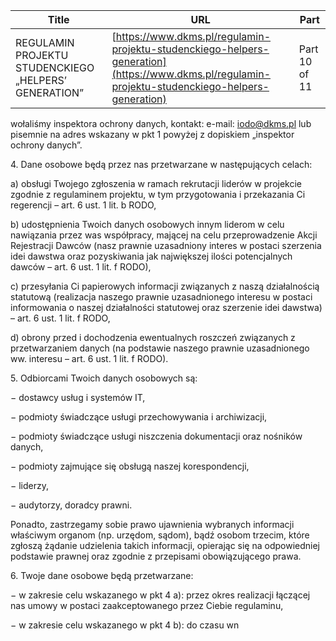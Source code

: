 | **Title**       | **URL**           | **Part**              |
|-----------------|-------------------|-----------------------|
| REGULAMIN PROJEKTU STUDENCKIEGO „HELPERS’ GENERATION”         | [https://www.dkms.pl/regulamin-projektu-studenckiego-helpers-generation](https://www.dkms.pl/regulamin-projektu-studenckiego-helpers-generation)    | Part 10 of 11          |

wołaliśmy inspektora ochrony danych, kontakt: e\-mail: [iodo@dkms.pl](mailto:iodo@dkms.pl) lub pisemnie na adres wskazany w pkt 1 powyżej z dopiskiem „inspektor ochrony danych”.


4\. Dane osobowe będą przez nas przetwarzane w następujących celach:


a) obsługi Twojego zgłoszenia w ramach rekrutacji liderów w projekcie zgodnie z regulaminem projektu, w tym przygotowania i przekazania Ci regerencji – art. 6 ust. 1 lit. b RODO,


b) udostępnienia Twoich danych osobowych innym liderom w celu nawiązania przez was współpracy, mającej na celu przeprowadzenie Akcji Rejestracji Dawców (nasz prawnie uzasadniony interes w postaci szerzenia idei dawstwa oraz pozyskiwania jak największej ilości potencjalnych dawców – art. 6 ust. 1 lit. f RODO),


c) przesyłania Ci papierowych informacji związanych z naszą działalnością statutową (realizacja naszego prawnie uzasadnionego interesu w postaci informowania o naszej działalności statutowej oraz szerzenie idei dawstwa) – art. 6 ust. 1 lit. f RODO,


d) obrony przed i dochodzenia ewentualnych roszczeń związanych z przetwarzaniem danych (na podstawie naszego prawnie uzasadnionego ww. interesu – art. 6 ust. 1 lit. f RODO).


5\. Odbiorcami Twoich danych osobowych są:


− dostawcy usług i systemów IT,


− podmioty świadczące usługi przechowywania i archiwizacji,


− podmioty świadczące usługi niszczenia dokumentacji oraz nośników danych,


− podmioty zajmujące się obsługą naszej korespondencji,


− liderzy,


− audytorzy, doradcy prawni.


Ponadto, zastrzegamy sobie prawo ujawnienia wybranych informacji właściwym organom (np. urzędom, sądom), bądź osobom trzecim, które zgłoszą żądanie udzielenia takich informacji, opierając się na odpowiedniej podstawie prawnej oraz zgodnie z przepisami obowiązującego prawa.


6\. Twoje dane osobowe będą przetwarzane:


− w zakresie celu wskazanego w pkt 4 a): przez okres realizacji łączącej nas umowy w postaci zaakceptowanego przez Ciebie regulaminu,


− w zakresie celu wskazanego w pkt 4 b): do czasu wn